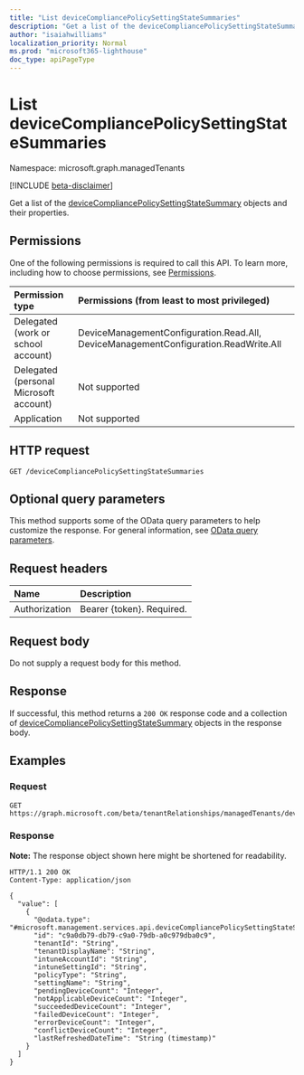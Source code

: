 ```yaml
---
title: "List deviceCompliancePolicySettingStateSummaries"
description: "Get a list of the deviceCompliancePolicySettingStateSummary objects and their properties."
author: "isaiahwilliams"
localization_priority: Normal
ms.prod: "microsoft365-lighthouse"
doc_type: apiPageType
---
```


# List deviceCompliancePolicySettingStateSummaries
Namespace: microsoft.graph.managedTenants

[!INCLUDE [beta-disclaimer](../../includes/beta-disclaimer.md)]

Get a list of the [deviceCompliancePolicySettingStateSummary](../resources/managedTenants-devicecompliancepolicysettingstatesummary.md) objects and their properties.

## Permissions
One of the following permissions is required to call this API. To learn more, including how to choose permissions, see [Permissions](/graph/permissions-reference).

|Permission type|Permissions (from least to most privileged)|
|:---|:---|
|Delegated (work or school account)|DeviceManagementConfiguration.Read.All, DeviceManagementConfiguration.ReadWrite.All|
|Delegated (personal Microsoft account)|Not supported|
|Application|Not supported|

## HTTP request

<!-- {
  "blockType": "ignored"
}
-->
``` http
GET /deviceCompliancePolicySettingStateSummaries
```

## Optional query parameters
This method supports some of the OData query parameters to help customize the response. For general information, see [OData query parameters](/graph/query-parameters).

## Request headers
|Name|Description|
|:---|:---|
|Authorization|Bearer {token}. Required.|

## Request body
Do not supply a request body for this method.

## Response

If successful, this method returns a `200 OK` response code and a collection of [deviceCompliancePolicySettingStateSummary](../resources/managedTenants-devicecompliancepolicysettingstatesummary.md) objects in the response body.

## Examples

### Request
<!-- {
  "blockType": "request",
  "name": "list_devicecompliancepolicysettingstatesummary"
}
-->
``` http
GET https://graph.microsoft.com/beta/tenantRelationships/managedTenants/deviceCompliancePolicySettingStateSummaries
```


### Response
**Note:** The response object shown here might be shortened for readability.
<!-- {
  "blockType": "response",
  "truncated": true,
  "@odata.type": "Collection(microsoft.management.services.api.deviceCompliancePolicySettingStateSummary)"
}
-->
``` http
HTTP/1.1 200 OK
Content-Type: application/json

{
  "value": [
    {
      "@odata.type": "#microsoft.management.services.api.deviceCompliancePolicySettingStateSummary",
      "id": "c9a0db79-db79-c9a0-79db-a0c979dba0c9",
      "tenantId": "String",
      "tenantDisplayName": "String",
      "intuneAccountId": "String",
      "intuneSettingId": "String",
      "policyType": "String",
      "settingName": "String",
      "pendingDeviceCount": "Integer",
      "notApplicableDeviceCount": "Integer",
      "succeededDeviceCount": "Integer",
      "failedDeviceCount": "Integer",
      "errorDeviceCount": "Integer",
      "conflictDeviceCount": "Integer",
      "lastRefreshedDateTime": "String (timestamp)"
    }
  ]
}
```
